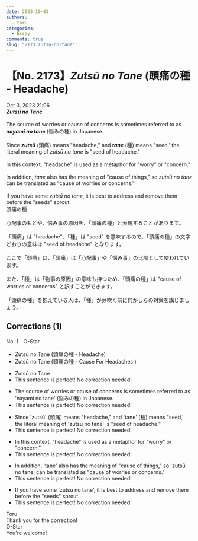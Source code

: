 ```yaml
---
date: 2023-10-03
authors:
  - toru
categories:
  - Essay
comments: true
slug: "2173_zutsu-no-tane"
---
```


# 【No. 2173】<strong><em>Zutsū no Tane</strong></em> (頭痛の種 - Headache)
<div class="date">Oct 3, 2023 21:06</div>
<div id="post"><div id="body_show_ori">
<strong><em>Zutsū no Tane</strong></em><br/><br/>The source of worries or cause of concerns is sometimes referred to as <strong><em>nayami no tane</em></strong> (悩みの種) in Japanese.<br/><br/>Since <strong><em>zutsū</em></strong> (頭痛) means "headache," and <strong><em>tane</em></strong> (種) means "seed,' the literal meaning of <em>zutsū no tane</em> is "seed of headache."<br/><br/>In this context, "headache" is used as a metaphor for "worry" or "concern."<br/><br/>In addition, <em>tane</em> also has the meaning of "cause of things," so <em>zutsū no tane</em> can be translated as "cause of worries or concerns."<br/><br/>If you have some <em>zutsū no tane</em>, it is best to address and remove them before the "seeds" sprout.
</div></div>

<!-- more -->

<div id="post_ja"><div id="body_show_mo">
頭痛の種<br/><br/>心配事のもとや、悩み事の原因を、「頭痛の種」と表現することがあります。<br/><br/>「頭痛」は "headache"、「種」は "seed" を意味するので、「頭痛の種」の文字どおりの意味は "seed of headache" となります。<br/><br/>ここで「頭痛」は、「頭痛」は「心配事」や「悩み事」の比喩として使われています。<br/><br/>また、「種」は「物事の原因」の意味も持つため、「頭痛の種」は "cause of worries or concerns" と訳すことができます。<br/><br/>「頭痛の種」を抱えている人は、「種」が芽吹く前に何かしらの対策を講じましょう。
</div></div>

## Corrections (1)
<div id="block"><div class="first_name"> No. 1　<span class="just_name">O-Star</span></div><div id="block2">
<ul class="correction_field">
<li class="incorrect">Zutsū no Tane (頭痛の種 - Headache)</li>
<li class="corrected correct">
Zutsū no Tane (頭痛の種 - <span class="f_bold">Cause For Headaches</span> )
</li>
</ul>
<ul class="correction_field">
<li class="incorrect">Zutsū no Tane</li>
<li class="corrected perfect">This sentence is perfect! No correction needed!</li>
</ul>
<ul class="correction_field">
<li class="incorrect">The source of worries or cause of concerns is sometimes referred to as 'nayami no tane' (悩みの種) in Japanese.</li>
<li class="corrected perfect">This sentence is perfect! No correction needed!</li>
</ul>
<ul class="correction_field">
<li class="incorrect">Since 'zutsū' (頭痛) means "headache," and 'tane' (種) means "seed,' the literal meaning of 'zutsū no tane' is "seed of headache."</li>
<li class="corrected perfect">This sentence is perfect! No correction needed!</li>
</ul>
<ul class="correction_field">
<li class="incorrect">In this context, "headache" is used as a metaphor for "worry" or "concern."</li>
<li class="corrected perfect">This sentence is perfect! No correction needed!</li>
</ul>
<ul class="correction_field">
<li class="incorrect">In addition, 'tane' also has the meaning of "cause of things," so 'zutsū no tane' can be translated as "cause of worries or concerns."</li>
<li class="corrected perfect">This sentence is perfect! No correction needed!</li>
</ul>
<ul class="correction_field">
<li class="incorrect">If you have some 'zutsū no tane', it is best to address and remove them before the "seeds" sprout.</li>
<li class="corrected perfect">This sentence is perfect! No correction needed!</li>
</ul>
</div><div class="name"><span class="just_name">Toru</span><br>
Thank you for the correction!
</div>
<div class="name"><span class="just_name">O-Star</span><br>
You're welcome!
</div>
</div>
